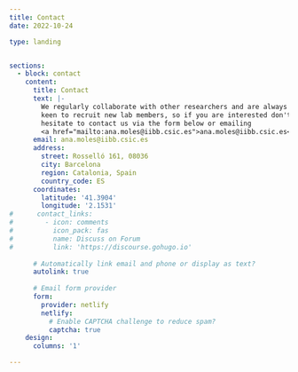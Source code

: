 ```yaml
---
title: Contact
date: 2022-10-24

type: landing


sections:
  - block: contact
    content:
      title: Contact
      text: |-
        We regularly collaborate with other researchers and are always
        keen to recruit new lab members, so if you are interested don't
        hesitate to contact us via the form below or emailing 
        <a href="mailto:ana.moles@iibb.csic.es">ana.moles@iibb.csic.es</a>.
      email: ana.moles@iibb.csic.es
      address:
        street: Rosselló 161, 08036
        city: Barcelona
        region: Catalonia, Spain
        country_code: ES
      coordinates:
        latitude: '41.3904'
        longitude: '2.1531'
#      contact_links:
#        - icon: comments
#          icon_pack: fas
#          name: Discuss on Forum
#          link: 'https://discourse.gohugo.io'
    
      # Automatically link email and phone or display as text?
      autolink: true
    
      # Email form provider
      form:
        provider: netlify
        netlify:
          # Enable CAPTCHA challenge to reduce spam?
          captcha: true
    design:
      columns: '1'

---
```

